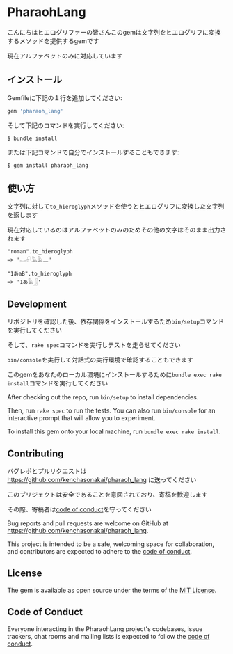 # PharaohLang
こんにちはヒエログリファーの皆さんこのgemは文字列をヒエログリフに変換するメソッドを提供するgemです

現在アルファベットのみに対応しています

## インストール

Gemfileに下記の１行を追加してください:

```ruby
gem 'pharaoh_lang'
```

そして下記のコマンドを実行してください:

    $ bundle install

または下記コマンドで自分でインストールすることもできます:

    $ gem install pharaoh_lang

## 使い方
文字列に対して`to_hieroglyph`メソッドを使うとヒエログリフに変換した文字列を返します

現在対応しているのはアルファベットのみのためその他の文字はそのまま出力されます
```
"roman".to_hieroglyph
=> '𓂋𓍯𓅓𓄿𓈖'

"1あaB".to_hieroglyph
=> '1あ𓄿𓃀'
```
## Development

リポジトリを確認した後、依存関係をインストールするため`bin/setup`コマンドを実行してください

そして、`rake spec`コマンドを実行しテストを走らせてください

`bin/console`を実行して対話式の実行環境で確認することもできます

このgemをあなたのローカル環境にインストールするために`bundle exec rake install`コマンドを実行してください

After checking out the repo, run `bin/setup` to install dependencies. 

Then, run `rake spec` to run the tests. You can also run `bin/console` for an interactive prompt that will allow you to experiment.

To install this gem onto your local machine, run `bundle exec rake install`.

## Contributing

バグレポとプルリクエストは https://github.com/kenchasonakai/pharaoh_lang に送ってください

このプリジェクトは安全であることを意図されており、寄稿を歓迎します

その際、寄稿者は[code of conduct](https://github.com/kenchasonakai/pharaoh_lang/blob/master/CODE_OF_CONDUCT.md)を守ってください

Bug reports and pull requests are welcome on GitHub at https://github.com/kenchasonakai/pharaoh_lang. 

This project is intended to be a safe, welcoming space for collaboration, and contributors are expected to adhere to the [code of conduct](https://github.com/kenchasonakai/pharaoh_lang/blob/master/CODE_OF_CONDUCT.md).

## License

The gem is available as open source under the terms of the [MIT License](https://opensource.org/licenses/MIT).

## Code of Conduct

Everyone interacting in the PharaohLang project's codebases, issue trackers, chat rooms and mailing lists is expected to follow the [code of conduct](https://github.com/[USERNAME]/pharaoh_lang/blob/master/CODE_OF_CONDUCT.md).
